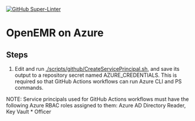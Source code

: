 [![GitHub Super-Linter](https://github.com/plzm/openemr/actions/workflows/LintCode.yml/badge.svg)](https://github.com/marketplace/actions/super-linter)

# OpenEMR on Azure

## Steps

1. Edit and run [./scripts/github/CreateServicePrincipal.sh](./scripts/github/CreateServicePrincipal.sh), and save its output to a repository secret named AZURE_CREDENTIALS. This is required so that GitHub Actions workflows can run Azure CLI and PS commands.



NOTE: Service principals used for GitHub Actions workflows must have the following Azure RBAC roles assigned to them: Azure AD Directory Reader, Key Vault * Officer

